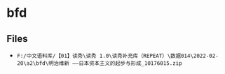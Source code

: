 # bfd

## Files

- `F:/中文语料库/【01】读秀\读秀 1.0\读秀补充库（REPEAT）\数据014\2022-02-20\a2\bfd\明治维新 ——日本资本主义的起步与形成_10176015.zip`
